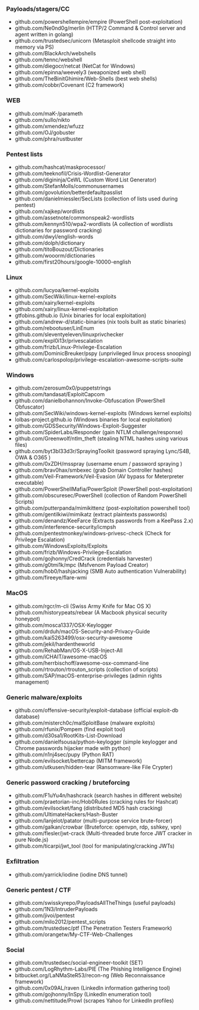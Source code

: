 ### Payloads/stagers/CC
- github.com/powershellempire/empire (PowerShell post-exploitation)
- github.com/Ne0nd0g/merlin (HTTP/2 Command & Control server and agent written in golang)
- github.com/trustedsec/unicorn (Metasploit shellcode straight into memory via PS)
- github.com/BlackArch/webshells
- github.com/tennc/webshell
- github.com/diegocr/netcat (NetCat for Windows)
- github.com/epinna/weevely3 (weaponized web shell)
- github.com/TheBinitGhimire/Web-Shells (best web shells)
- github.com/cobbr/Covenant (C2 framework)



### WEB
- github.com/maK-/parameth
- github.com/sullo/nikto
- github.com/xmendez/wfuzz
- github.com/OJ/gobuster
- github.com/phra/rustbuster

### Pentest lists
- github.com/hashcat/maskprocessor/
- github.com/teeknofil/Crisis-Wordlist-Generator
- github.com/digininja/CeWL (Custom Word List Generator)
- github.com/StefanMolls/commonusernames
- github.com/govolution/betterdefaultpasslist
- github.com/danielmiessler/SecLists (collection of lists used during pentest)
- github.com/xajkep/wordlists
- github.com/assetnote/commonspeak2-wordlists
- github.com/kennyn510/wpa2-wordlists (A collection of wordlists dictionaries for password cracking)
- github.com/dwyl/english-words
- github.com/dolph/dictionary
- github.com/titoBouzout/Dictionaries
- github.com/wooorm/dictionaries
- github.com/first20hours/google-10000-english


### Linux
- github.com/lucyoa/kernel-exploits
- github.com/SecWiki/linux-kernel-exploits
- github.com/xairy/kernel-exploits
- github.com/xairy/linux-kernel-exploitation
- gtfobins.github.io (Unix binaries for local exploitation)
- github.com/andrew-d/static-binaries (nix tools built as static binaries)
- github.com/rebootuser/LinEnum
- github.com/sleventyeleven/linuxprivchecker
- github.com/expl0i13r/privescalation
- github.com/frizb/Linux-Privilege-Escalation
- github.com/DominicBreuker/pspy (unprivileged linux process snooping)
- github.com/carlospolop/privilege-escalation-awesome-scripts-suite


### Windows
- github.com/zerosum0x0/puppetstrings
- github.com/tandasat/ExploitCapcom
- github.com/danielbohannon/Invoke-Obfuscation (PowerShell Obfuscator)
- github.com/SecWiki/windows-kernel-exploits (Windows kernel exploits)
- lolbas-project.github.io (Windows binaries for local exploitation)
- github.com/GDSSecurity/Windows-Exploit-Suggester
- github.com/SpiderLabs/Responder (gain NTLM challenge/response)
- github.com/Greenwolf/ntlm_theft (stealing NTML hashes using various files)
- github.com/byt3bl33d3r/SprayingToolkit (password spraying Lync/S4B, OWA & O365 )
- github.com/0xZDH/msspray (username enum / password spraying )
- github.com/brav0hax/smbexec (grab Domain Controller hashes)
- github.com/Veil-Framework/Veil-Evasion (AV bypass for Meterpreter executable)
- github.com/PowerShellMafia/PowerSploit (PowerShell post-exploitation)
- github.com/obscuresec/PowerShell (collection of Random PowerShell Scripts)
- github.com/putterpanda/mimikittenz (post-exploitation powershell tool)
- github.com/gentilkiwi/mimikatz (extract plaintexts passwords)
- github.com/denandz/KeeFarce (Extracts passwords from a KeePass 2.x)
- github.com/interference-security/icmpsh
- github.com/pentestmonkey/windows-privesc-check (Check for Privilege Escalation)
- github.com/WindowsExploits/Exploits
- github.com/frizb/Windows-Privilege-Escalation
- github.com/gojhonny/CredCrack (credentials harvester)
- github.com/g0tmi1k/mpc (Msfvenom Payload Creator)
- github.com/hob0/hashjacking (SMB Auto authentication Vulnerability)
- github.com/fireeye/flare-wmi


### MacOS
- github.com/rgcr/m-cli (Swiss Army Knife for Mac OS X)
- github.com/historypeats/rebear (A Macbook physical security honeypot)
- github.com/mosca1337/OSX-Keylogger
- github.com/drduh/macOS-Security-and-Privacy-Guide
- github.com/kai5263499/osx-security-awesome
- github.com/jekil/hardentheworld
- github.com/RehabMan/OS-X-USB-Inject-All
- github.com/iCHAIT/awesome-macOS
- github.com/herrbischoff/awesome-osx-command-line
- github.com/rtrouton/rtrouton_scripts (collection of scripts)
- github.com/SAP/macOS-enterprise-privileges (admin rights management)


### Generic malware/exploits
- github.com/offensive-security/exploit-database (official exploit-db database)
- github.com/misterch0c/malSploitBase (malware exploits)
- github.com/rfunix/Pompem (find exploit tool)
- github.com/d30sa1/RootKits-List-Download
- github.com/danielfsousa/python-keylogger (simple keylogger and Chrome passwords hijacker made with python)
- github.com/n1nj4sec/pupy (Python RAT)
- github.com/evilsocket/bettercap (MITM framework)
- github.com/utkusen/hidden-tear (Ransomware-like File Crypter)


### Generic password cracking / bruteforcing
- github.com/F1uYu4n/hashcrack (search hashes in different website)
- github.com/praetorian-inc/Hob0Rules (cracking rules for Hashcat)
- github.com/evilsocket/fang (distributed MD5 hash cracking)
- github.com/UltimateHackers/Hash-Buster
- github.com/lanjelot/patator (multi-purpose service brute-forcer)
- github.com/galkan/crowbar (Bruteforce: openvpn, rdp, sshkey, vpn)
- github.com/flesler/jwt-crack (Multi-threaded brute force JWT cracker in pure Node.js)
- github.com/ticarpi/jwt_tool (tool for manipulating/cracking JWTs)


### Exfiltration
- github.com/yarrick/iodine (iodine DNS tunnel)


### Generic pentest / CTF
- github.com/swisskyrepo/PayloadsAllTheThings (useful payloads)
- github.com/1N3/IntruderPayloads
- github.com/jivoi/pentest
- github.com/milo2012/pentest_scripts
- github.com/trustedsec/ptf (The Penetration Testers Framework)
- github.com/orangetw/My-CTF-Web-Challenges


### Social
- github.com/trustedsec/social-engineer-toolkit (SET)
- github.com/LogRhythm-Labs/PIE (The Phishing Intelligence Engine)
- bitbucket.org/LaNMaSteR53/recon-ng (Web Reconnaissance framework)
- github.com/0x09AL/raven (LinkedIn information gathering tool)
- github.com/gojhonny/InSpy (LinkedIn enumeration tool)
- github.com/nettitude/Prowl (scrapes Yahoo for LinkedIn profiles)
